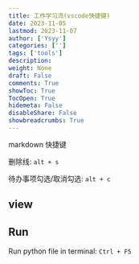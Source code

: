 ```yaml
---
title: 工作学习流(vscode快捷键)
date: 2023-11-05
lastmod: 2023-11-07
author: ['Ysyy']
categories: ['']
tags: ['tools']
description: 
weight: None
draft: False
comments: True
showToc: True
TocOpen: True
hidemeta: False
disableShare: False
showbreadcrumbs: True
---
```

markdown 快捷键

删除线: `alt + s`

待办事项勾选/取消勾选: `alt + c`

## view

## Run

Run python file in terminal: `Ctrl + F5`